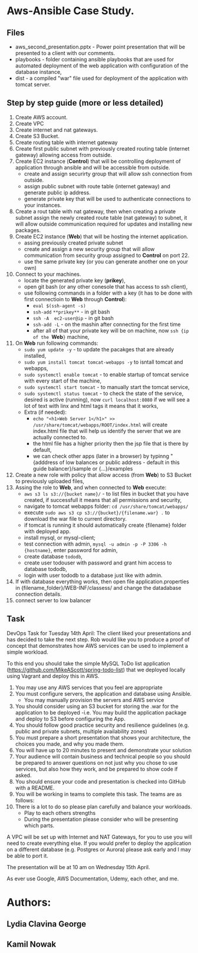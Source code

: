 # Aws-Ansible Case Study.

## Files
- aws_second_presentation.pptx - Power point presentation that will be presented to a client with our comments. 
- playbooks - folder containing ansible playbooks that are used for automated deployment of the web application with configuration of the database instance,
- dist - a compiled "war" file used for deployment of the application with tomcat server.

## **Step by step guide (more or less detailed)**
1. Create AWS account. 
2. Create VPC
3. Create internet and nat gateways. 
4. Create S3 Bucket. 
5. Create routing table with internet gateway
6. Create first public subnet with previously created routing table (internet gateway) allowing access from outside. 
7. Create EC2 instance (**Control**) that will be controlling deployment of application through ansible and will be accessible from outside. 
    - create and assign securirty group that will allow ssh connection from outside.
    - assign public subnet with route table (internet gateway) and generate public ip address.
    - generate private key that will be used to authenticate connections to your instances. 
8. Create a rout table with nat gateway, then when creating a private subnet assign the newly created route table (nat gateway) to subnet, it will allow outside communication required for updates and installing new packages. 
8. Create EC2 instance (**Web**) that will be hosting the internet application. 
    - assing previously created private subnet
    - create and assign a new security group that will allow communication from security group assigned to **Control** on port 22. 
    - use the same private key (or you can generate another one on your own)
9. Connect to your machines. 
   - locate the generated private key (**prikey**),
   - open git bash (or any other conesole that has access to ssh client),
   - use following commands in a folder with a key (it has to be done with first connectioin to **Web** through **Control**):
     - `eval $(ssh-agent -s)`
     - `ssh-add` `**prikey**` - in git bash
     - `ssh -A  ec2-user@ip` - in git bash 
     - `ssh-add -L` - on the mashin after connecting for the first time
     - after all of that your private key will be on machine, now `ssh {ip of the `**Web**`}` machine,
10. On **Web** run following commands:
    - `sudo yum update -y` - to update the pacakges that are already installed, 
    - `sudo yum install tomcat tomcat-webapps -y` to isntall tomcat and webapps,
    - `sudo systemctl enable tomcat` - to enable startup of tomcat service with every start of the machine,
    - `sudo systemctl start tomcat` - to manually start the tomcat service,
    - `sudo systemctl status tomcat` - to check the state of the service, desired is active (running), now `curl localhost:8080` if we will see a lot of text with linx and html tags it means that it works, 
    - Extra (if needed):
      - `echo "<h1>Web Server 1</h1>" >> /usr/share/tomcat/webapps/ROOT/index.html` will create index.html file that will help us identify the server that we are actually connected to. 
      - the html file has a higher priority then the jsp file that is there by default, 
      - we can check other apps (later in a browser) by typinng "{adddress of low balances or public address - default in this guide balancer}/sample or {...}/examples
11. Create a new role with policy that allow access (from **Web**) to S3 Bucket to previously uploaded files, 
12. Assing the role to **Web**, and when connected to **Web** execute:
    - `aws s3 ls s3://{bucket name}/` - to list files in bucket that you have created, if successfull it means that all permissions and security, 
    - navigate to tomcat webapps folder: `cd /usr/share/tomcat/webapps/`
    - execute `sudo aws s3 cp s3://{bucket}/{filename.war} .` to download the war file to current directory. 
    - if tomcat is running it should automatically create {filename} folder with deployed app. 
    - install mysql, or mysql-client;
    - test connection with admin, `mysql -u admin -p -P 3306 -h {hostname}`, enter password for admin, 
    - create database `tododb`,
    - create user todouser with password and grant him access to database tododb,
    - login with user tododb to a database just like with admin. 
13. If with database everything works, then open file application.properties in {filename_folder}/WEB-INF/classess/ and change the datadabase connection details. 
14. connect server to low balancer

## **Task**

DevOps Task for Tuesday 14th April:
The client liked your presentations and has decided to take the next step.  Rob would like you to produce a proof of concept that demonstrates how AWS services can be used to implement a simple workload.

To this end you should take the simple MySQL ToDo list application (https://github.com/MikeAScott/spring-todo-list) that we deployed locally using Vagrant and deploy this in AWS.

1.	You may use any AWS services that you feel are appropriate
2.	You must configure servers, the application and database using Ansible.
    -	You may manually provision the servers and AWS service
3.	You should consider using an S3 bucket for storing the .war for the application to be deployed
    -i.e. You may build the application package and deploy to S3 before configuring the App.
4.	You should follow good practice security and resilience guidelines (e.g. public and private subnets, multiple availability zones)
5.	You must prepare a short presentation that shows your architecture, the choices you made, and why you made them.
6.	You will have up to 20 minutes to present and demonstrate your solution
7.	Your audience will contain business and technical people so you should be prepared to answer questions on not just why you chose to use services, but also how they   work, and be prepared to show code if asked.
8.	You should ensure your code and presentation is checked into GitHub with a README.
9.	You will be working in teams to complete this task. The teams are as follows:
10.	There is a lot to do so please plan carefully and balance your workloads.
    - Play to each others strengths
    - During the presentation please consider who will be presenting which parts.

A VPC will be set up with Internet and NAT Gateways, for you to use you will need to create everything else.
If you would prefer to deploy the application on a different database (e.g. Postgres or Aurora) please ask early and I may be able to port it.

The presentation will be at 10 am on Wednesday 15th April.
 
As ever use Google, AWS Documentation, Udemy, each other, and me.

# Authors:
## Lydia Clavina George
## Kamil Nowak